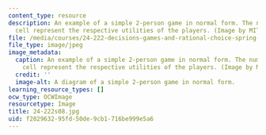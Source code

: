 ```yaml
---
content_type: resource
description: An example of a simple 2-person game in normal form. The numbers in each
  cell represent the respective utilities of the players. (Image by MIT OpenCourseWare.)
file: /media/courses/24-222-decisions-games-and-rational-choice-spring-2008/f202963295fd50de9cb1716be999e5a6_24-222s08.jpg
file_type: image/jpeg
image_metadata:
  caption: An example of a simple 2-person game in normal form. The numbers in each
    cell represent the respective utilities of the players. (Image by MIT OpenCourseWare.)
  credit: ''
  image-alt: A diagram of a simple 2-person game in normal form.
learning_resource_types: []
ocw_type: OCWImage
resourcetype: Image
title: 24-222s08.jpg
uid: f2029632-95fd-50de-9cb1-716be999e5a6
---
```

